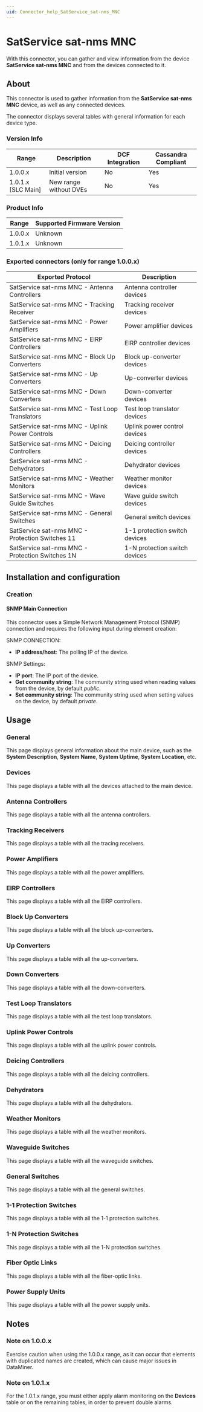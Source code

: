 ```yaml
---
uid: Connector_help_SatService_sat-nms_MNC
---
```


# SatService sat-nms MNC

With this connector, you can gather and view information from the device **SatService sat-nms MNC** and from the devices connected to it.

## About

This connector is used to gather information from the **SatService sat-nms MNC** device, as well as any connected devices.

The connector displays several tables with general information for each device type.

### Version Info

| **Range**     | **Description**        | **DCF Integration** | **Cassandra Compliant** |
|----------------------|------------------------|---------------------|-------------------------|
| 1.0.0.x              | Initial version        | No                  | Yes                     |
| 1.0.1.x \[SLC Main\] | New range without DVEs | No                  | Yes                     |

### Product Info

| Range | Supported Firmware Version |
|------------------|-----------------------------|
| 1.0.0.x          | Unknown                     |
| 1.0.1.x          | Unknown                     |

### Exported connectors (only for range 1.0.0.x)

| **Exported Protocol**                           | **Description**               |
|-------------------------------------------------|-------------------------------|
| SatService sat-nms MNC - Antenna Controllers    | Antenna controller devices    |
| SatService sat-nms MNC - Tracking Receiver      | Tracking receiver devices     |
| SatService sat-nms MNC - Power Amplifiers       | Power amplifier devices       |
| SatService sat-nms MNC - EIRP Controllers       | EIRP controller devices       |
| SatService sat-nms MNC - Block Up Converters    | Block up-converter devices    |
| SatService sat-nms MNC - Up Converters          | Up-converter devices          |
| SatService sat-nms MNC - Down Converters        | Down-converter devices        |
| SatService sat-nms MNC - Test Loop Translators  | Test loop translator devices  |
| SatService sat-nms MNC - Uplink Power Controls  | Uplink power control devices  |
| SatService sat-nms MNC - Deicing Controllers    | Deicing controller devices    |
| SatService sat-nms MNC - Dehydrators            | Dehydrator devices            |
| SatService sat-nms MNC - Weather Monitors       | Weather monitor devices       |
| SatService sat-nms MNC - Wave Guide Switches    | Wave guide switch devices     |
| SatService sat-nms MNC - General Switches       | General switch devices        |
| SatService sat-nms MNC - Protection Switches 11 | 1-1 protection switch devices |
| SatService sat-nms MNC - Protection Switches 1N | 1-N protection switch devices |

## Installation and configuration

### Creation

#### SNMP Main Connection

This connector uses a Simple Network Management Protocol (SNMP) connection and requires the following input during element creation:

SNMP CONNECTION:

- **IP address/host**: The polling IP of the device.

SNMP Settings:

- **IP port**: The IP port of the device.
- **Get community string**: The community string used when reading values from the device, by default *public*.
- **Set community string**: The community string used when setting values on the device, by default *private*.

## Usage

### General

This page displays general information about the main device, such as the **System Description**, **System Name**, **System Uptime**, **System Location**, etc.

### Devices

This page displays a table with all the devices attached to the main device.

### Antenna Controllers

This page displays a table with all the antenna controllers.

### Tracking Receivers

This page displays a table with all the tracing receivers.

### Power Amplifiers

This page displays a table with all the power amplifiers.

### EIRP Controllers

This page displays a table with all the EIRP controllers.

### Block Up Converters

This page displays a table with all the block up-converters.

### Up Converters

This page displays a table with all the up-converters.

### Down Converters

This page displays a table with all the down-converters.

### Test Loop Translators

This page displays a table with all the test loop translators.

### Uplink Power Controls

This page displays a table with all the uplink power controls.

### Deicing Controllers

This page displays a table with all the deicing controllers.

### Dehydrators

This page displays a table with all the dehydrators.

### Weather Monitors

This page displays a table with all the weather monitors.

### Waveguide Switches

This page displays a table with all the waveguide switches.

### General Switches

This page displays a table with all the general switches.

### 1-1 Protection Switches

This page displays a table with all the 1-1 protection switches.

### 1-N Protection Switches

This page displays a table with all the 1-N protection switches.

### Fiber Optic Links

This page displays a table with all the fiber-optic links.

### Power Supply Units

This page displays a table with all the power supply units.

## Notes

### Note on 1.0.0.x

Exercise caution when using the 1.0.0.x range, as it can occur that elements with duplicated names are created, which can cause major issues in DataMiner.

### Note on 1.0.1.x

For the 1.0.1.x range, you must either apply alarm monitoring on the **Devices** table or on the remaining tables, in order to prevent double alarms.
